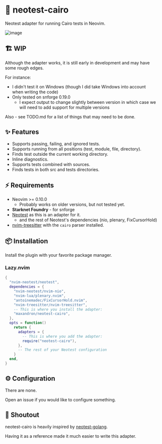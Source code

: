 #  neotest-cairo

Neotest adapter for running Cairo tests in Neovim.

![image]()

## 🏗  WIP

Although the adapter works, it is still early in development and may have some rough edges.

For instance:

- I didn't test it on Windows (though I did take Windows into account when writing the code)
- Only tested on snforge 0.19.0
  - I expect output to change slightly between version in which case we will need to add support for multiple versions

Also - see TODO.md for a list of things that may need to be done.

## ✨ Features

- Supports passing, failing, and ignored tests.
- Supports running from all positions (test, module, file, directory).
- Finds test outside the current working directory.
- Inline diagnostics.
- Supports tests combined with sources.
- Finds tests in both src and tests directories.

## ⚡️ Requirements

- Neovim >= 0.10.0
  - Probably works on older versions, but not tested yet.
- **Starknet Foundry** - for snforge
- [Neotest](https://github.com/nvim-neotest/neotest) as this is an adapter for it.
  - and the rest of Neotest's dependencies (nio, plenary, FixCursorHold)
- [nvim-treesitter](https://github.com/nvim-treesitter/nvim-treesitter/) with the `cairo` parser installed.

## 📦 Installation

Install the plugin with your favorite package manager.

### Lazy.nvim

```lua
{
  "nvim-neotest/neotest",
  dependencies = {
    "nvim-neotest/nvim-nio",
    "nvim-lua/plenary.nvim",
    "antoinemadec/FixCursorHold.nvim",
    "nvim-treesitter/nvim-treesitter",
    -- This is where you install the adapter:
    "maxandron/neotest-cairo",
  },
  opts = function()
    return {
      adapters = {
        -- This is where you add the adapter:
        require("neotest-cairo"),
      },
      -- The rest of your Neotest configuration
    }
  end,
}
```

## ⚙️ Configuration

There are none.

Open an issue if you would like to configure something.

## 🚀 Shoutout

neotest-cairo is heavily inspired by [neotest-golang](https://github.com/fredrikaverpil/neotest-golang).

Having it as a reference made it much easier to write this adapter.

